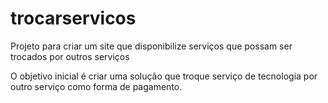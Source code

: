 # trocarservicos
Projeto para criar um site que disponibilize serviços que possam ser trocados por outros serviços

O objetivo inicial é criar uma solução que troque serviço de tecnologia por outro serviço como forma de pagamento.
